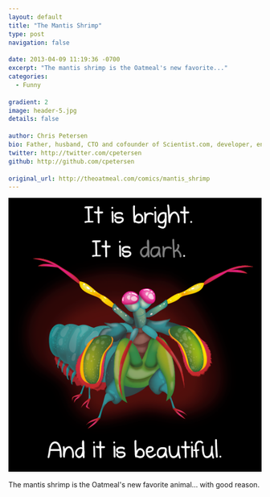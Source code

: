 ```yaml
---
layout: default
title: "The Mantis Shrimp"
type: post
navigation: false

date: 2013-04-09 11:19:36 -0700
excerpt: "The mantis shrimp is the Oatmeal's new favorite..."
categories:
  - Funny

gradient: 2
image: header-5.jpg
details: false

author: Chris Petersen
bio: Father, husband, CTO and cofounder of Scientist.com, developer, entrepreneur and technologist.
twitter: http://twitter.com/cpetersen
github: http://github.com/cpetersen

original_url: http://theoatmeal.com/comics/mantis_shrimp
---
```



  ![531568b64196440f4bb45067877df5b7.png](/assets/import/531568b64196440f4bb45067877df5b7.png) 

 The mantis shrimp is the Oatmeal's new favorite animal… with good reason.

